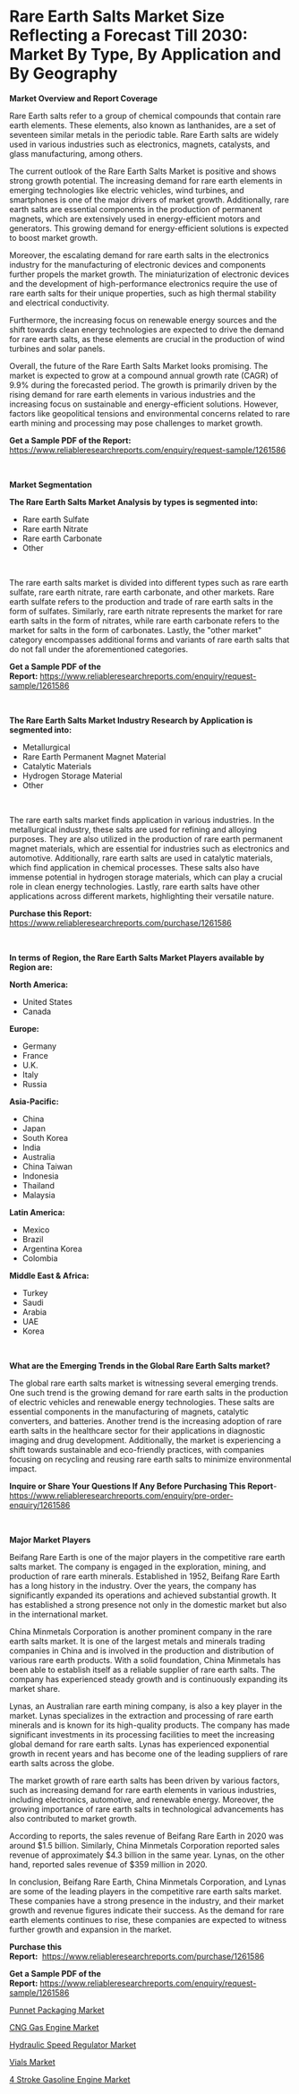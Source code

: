 <p><h1>Rare Earth Salts Market Size Reflecting a Forecast Till 2030: Market By Type, By Application and By Geography</h1></p><p><strong>Market Overview and Report Coverage</strong></p>
<p><p>Rare Earth salts refer to a group of chemical compounds that contain rare earth elements. These elements, also known as lanthanides, are a set of seventeen similar metals in the periodic table. Rare Earth salts are widely used in various industries such as electronics, magnets, catalysts, and glass manufacturing, among others.</p><p>The current outlook of the Rare Earth Salts Market is positive and shows strong growth potential. The increasing demand for rare earth elements in emerging technologies like electric vehicles, wind turbines, and smartphones is one of the major drivers of market growth. Additionally, rare earth salts are essential components in the production of permanent magnets, which are extensively used in energy-efficient motors and generators. This growing demand for energy-efficient solutions is expected to boost market growth.</p><p>Moreover, the escalating demand for rare earth salts in the electronics industry for the manufacturing of electronic devices and components further propels the market growth. The miniaturization of electronic devices and the development of high-performance electronics require the use of rare earth salts for their unique properties, such as high thermal stability and electrical conductivity.</p><p>Furthermore, the increasing focus on renewable energy sources and the shift towards clean energy technologies are expected to drive the demand for rare earth salts, as these elements are crucial in the production of wind turbines and solar panels.</p><p>Overall, the future of the Rare Earth Salts Market looks promising. The market is expected to grow at a compound annual growth rate (CAGR) of 9.9% during the forecasted period. The growth is primarily driven by the rising demand for rare earth elements in various industries and the increasing focus on sustainable and energy-efficient solutions. However, factors like geopolitical tensions and environmental concerns related to rare earth mining and processing may pose challenges to market growth.</p></p>
<p><strong>Get a Sample PDF of the Report:</strong> <a href="https://www.reliableresearchreports.com/enquiry/request-sample/1261586">https://www.reliableresearchreports.com/enquiry/request-sample/1261586</a></p>
<p>&nbsp;</p>
<p><strong>Market Segmentation</strong></p>
<p><strong>The Rare Earth Salts Market Analysis by types is segmented into:</strong></p>
<p><ul><li>Rare earth Sulfate</li><li>Rare earth Nitrate</li><li>Rare earth Carbonate</li><li>Other</li></ul></p>
<p>&nbsp;</p>
<p><p>The rare earth salts market is divided into different types such as rare earth sulfate, rare earth nitrate, rare earth carbonate, and other markets. Rare earth sulfate refers to the production and trade of rare earth salts in the form of sulfates. Similarly, rare earth nitrate represents the market for rare earth salts in the form of nitrates, while rare earth carbonate refers to the market for salts in the form of carbonates. Lastly, the "other market" category encompasses additional forms and variants of rare earth salts that do not fall under the aforementioned categories.</p></p>
<p><strong>Get a Sample PDF of the Report:</strong>&nbsp;<a href="https://www.reliableresearchreports.com/enquiry/request-sample/1261586">https://www.reliableresearchreports.com/enquiry/request-sample/1261586</a></p>
<p>&nbsp;</p>
<p><strong>The Rare Earth Salts Market Industry Research by Application is segmented into:</strong></p>
<p><ul><li>Metallurgical</li><li>Rare Earth Permanent Magnet Material</li><li>Catalytic Materials</li><li>Hydrogen Storage Material</li><li>Other</li></ul></p>
<p>&nbsp;</p>
<p><p>The rare earth salts market finds application in various industries. In the metallurgical industry, these salts are used for refining and alloying purposes. They are also utilized in the production of rare earth permanent magnet materials, which are essential for industries such as electronics and automotive. Additionally, rare earth salts are used in catalytic materials, which find application in chemical processes. These salts also have immense potential in hydrogen storage materials, which can play a crucial role in clean energy technologies. Lastly, rare earth salts have other applications across different markets, highlighting their versatile nature.</p></p>
<p><strong>Purchase this Report:</strong>&nbsp; <a href="https://www.reliableresearchreports.com/purchase/1261586">https://www.reliableresearchreports.com/purchase/1261586</a></p>
<p>&nbsp;</p>
<p><strong>In terms of Region, the Rare Earth Salts Market Players available by Region are:</strong></p>
<p>
    <p> <strong> North America: </strong>
        <ul>
            <li>United States</li>
            <li>Canada</li>
        </ul>
        </p> 
    <p> <strong> Europe: </strong>
        <ul>
            <li>Germany</li>
            <li>France</li>
            <li>U.K.</li>
            <li>Italy</li>
            <li>Russia</li>
        </ul>
        </p> 
    <p> <strong> Asia-Pacific: </strong>
        <ul>
            <li>China</li>
            <li>Japan</li>
            <li>South Korea</li>
            <li>India</li>
            <li>Australia</li>
            <li>China Taiwan</li>
            <li>Indonesia</li>
            <li>Thailand</li>
            <li>Malaysia</li>
        </ul>
        </p> 
    <p> <strong> Latin America: </strong>
        <ul>
            <li>Mexico</li>
            <li>Brazil</li>
            <li>Argentina Korea</li>
            <li>Colombia</li>
        </ul>
        </p> 
    <p> <strong> Middle East & Africa: </strong>
        <ul>
            <li>Turkey</li>
            <li>Saudi</li>
            <li>Arabia</li>
            <li>UAE</li>
            <li>Korea</li>
        </ul>
    </p>
    </p>
<p>&nbsp;</p>
<p><strong>What are the Emerging Trends in the Global Rare Earth Salts market?</strong></p>
<p><p>The global rare earth salts market is witnessing several emerging trends. One such trend is the growing demand for rare earth salts in the production of electric vehicles and renewable energy technologies. These salts are essential components in the manufacturing of magnets, catalytic converters, and batteries. Another trend is the increasing adoption of rare earth salts in the healthcare sector for their applications in diagnostic imaging and drug development. Additionally, the market is experiencing a shift towards sustainable and eco-friendly practices, with companies focusing on recycling and reusing rare earth salts to minimize environmental impact.</p></p>
<p><strong>Inquire or Share Your Questions If Any Before Purchasing This Report</strong>- <a href="https://www.reliableresearchreports.com/enquiry/pre-order-enquiry/1261586">https://www.reliableresearchreports.com/enquiry/pre-order-enquiry/1261586</a></p>
<p>&nbsp;</p>
<p><strong>Major Market Players</strong></p>
<p><p>Beifang Rare Earth is one of the major players in the competitive rare earth salts market. The company is engaged in the exploration, mining, and production of rare earth minerals. Established in 1952, Beifang Rare Earth has a long history in the industry. Over the years, the company has significantly expanded its operations and achieved substantial growth. It has established a strong presence not only in the domestic market but also in the international market.</p><p>China Minmetals Corporation is another prominent company in the rare earth salts market. It is one of the largest metals and minerals trading companies in China and is involved in the production and distribution of various rare earth products. With a solid foundation, China Minmetals has been able to establish itself as a reliable supplier of rare earth salts. The company has experienced steady growth and is continuously expanding its market share.</p><p>Lynas, an Australian rare earth mining company, is also a key player in the market. Lynas specializes in the extraction and processing of rare earth minerals and is known for its high-quality products. The company has made significant investments in its processing facilities to meet the increasing global demand for rare earth salts. Lynas has experienced exponential growth in recent years and has become one of the leading suppliers of rare earth salts across the globe.</p><p>The market growth of rare earth salts has been driven by various factors, such as increasing demand for rare earth elements in various industries, including electronics, automotive, and renewable energy. Moreover, the growing importance of rare earth salts in technological advancements has also contributed to market growth.</p><p>According to reports, the sales revenue of Beifang Rare Earth in 2020 was around $1.5 billion. Similarly, China Minmetals Corporation reported sales revenue of approximately $4.3 billion in the same year. Lynas, on the other hand, reported sales revenue of $359 million in 2020.</p><p>In conclusion, Beifang Rare Earth, China Minmetals Corporation, and Lynas are some of the leading players in the competitive rare earth salts market. These companies have a strong presence in the industry, and their market growth and revenue figures indicate their success. As the demand for rare earth elements continues to rise, these companies are expected to witness further growth and expansion in the market.</p></p>
<p><strong>Purchase this Report:</strong>&nbsp;&nbsp;<a href="https://www.reliableresearchreports.com/purchase/1261586">https://www.reliableresearchreports.com/purchase/1261586</a></p>
<p></p>
<p><strong>Get a Sample PDF of the Report:</strong>&nbsp;<a href="https://www.reliableresearchreports.com/enquiry/request-sample/1261586">https://www.reliableresearchreports.com/enquiry/request-sample/1261586</a></p>
<p><p><a href="https://github.com/BryceTownsendr/Market-Research-Report-List-2/blob/main/punnet-packaging-market.md">Punnet Packaging Market</a></p><p><a href="https://medium.com/@royalhoeger626/cng-gas-engine-market-analysis-and-sze-forecasted-for-period-from-2023-to-2030-22f7393d1dc0">CNG Gas Engine Market</a></p><p><a href="https://medium.com/@jerrodhilll68/decoding-hydraulic-speed-regulator-market-metrics-market-share-trends-and-growth-patterns-d6c1ab364f84">Hydraulic Speed Regulator Market</a></p><p><a href="https://github.com/WillieWoodard/Market-Research-Report-List-2/blob/main/vials-market.md">Vials Market</a></p><p><a href="https://medium.com/@birdielynch645/4-stroke-gasoline-engine-market-size-market-outlook-and-market-forecast-2023-to-2030-6bb03b75363c">4 Stroke Gasoline Engine Market</a></p></p>